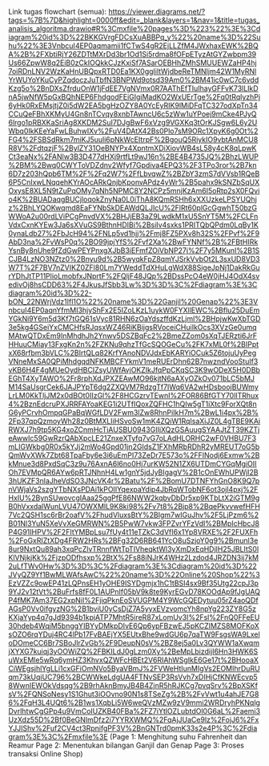 Link tugas flowchart (semua):
https://viewer.diagrams.net/?tags=%7B%7D&highlight=0000ff&edit=_blank&layers=1&nav=1&title=tugas_analisis_algoritma.drawio#R%3Cmxfile%20pages%3D%223%22%3E%3Cdiagram%20id%3D%22BKKGVrgFDCsXuABBPq_y%22%20name%3D%22Suhu%22%3E3VnbcuI4EP0aqmamii1fCTwS4gR2EjLLZfM4JWxhaxEWK%2BQA%2B%2FXbtiRjY26ZDTtMXrDd3br1Od1Si5rdma8fOFpETyzAtGYZwbpm39Us66ZpwW8q2EiB0zCkIOQkkCJzKxiSf7ASarOEBHhZMhSMUUEWZaHP4hj7oiRDnLNV2WzKaHnUBQpxRTD0Ea1KX0ggIiltWjdbeReTMNIjm42W1MyRNlYrWUYoYKuCyPZqdoczJuTbfN3BNPWd9otsd39Am0%2BM41ic0wC7c6vddKzg5o%2BnDXsZfrduOnW1jFdEE7VgNVmx0R7AAThEfTIuIhayGFFvK73lLIkDnA5jwNfW5pGxBQhNEP6FhdgodFEiGIgiMadKO2WxUErTge%2Fq0tRqlyzhPj6yHk0RxEMsjtjZ0i5dW2EA5bgHzOZY8A0YcEyRIK9lMiDFqTC327odXpTn34CCuQeFBhXKMyU4Gn8nTCvqy8xnbTAwncU6c5zWw1uYPoej9mCke4PJyQ6lrgo1pRBXKaSriAg8XKDM2SuI7DJgBwF6xVzg9VGXKq3tOrKJSgw6L6y2UWbq0IkKEeYaFwLBuhwIXv%2FuV4DAtX42Bs0Plo7sM9ORc1XpyK6g0Ot%2FG4%2FSBSdRkm7miKJ5uuli6pNkWcEItrpF%2BgouQ5RiykIO9vbtAnMCU8R8V%2FdtqzjF%2BylZY31OeBNYPx4XpntmXDiXiovWB4sL58y4cK8qLpwKCt3eaNx%2FANlw3B3D477dHXj9rtfLt9wJ16n%2BE4B4735JQ%2BhzLWUP%2BM%2Bwq0CWYToVDZdnv2Wfyf7Gpdiva4EPQ3%2F3TPo3ror%2B7kn6D7z203hQpb6TM%2F%2Fq2W7%2FfLbvqwZ%2BZbY3zmS7dVVsb1RQeB6P5CnIxwLNqqehKYrAOcARkQnjbKponvAPdz4yWr%2B5pahx9kSNZbSqUXOxysE8XL5N9tZuPqOMy7qNh5NPMC8Y2NCPz5mnjKzAm6I5oRtp2sX0FQvio4K%2BUADaqgBUCjloqokZnyNa0L0iThA8KQmRSHh6xXXUzkeLPSYUQhjz%2BhLYQOKwqmd8EaFYNbSkDEAWdQLJIcU%2FlRt60plGcGgwhT50bzGWWoA2u00rdLViPCgPnvdVX%2BHJjEB3aZ9LwdkM1xU5SnYT5M%2FCLFnVdxCxnKYEw3Ja6sXVuGS9BthnHDIBi%2BsiIv4sxks1PRITQbQPdm0LqBy1K0ynaLdb27%2FbJcH94%2FNLp5vd1hjj%2Fmj8FZ5PXv8h32S%2FPvf%2F9AbD3na%2FvWsP0q%2BO99jpjYfS%2Fvf2Xa%2BwFYNNf%2B%2FBtHIRkYsnBy8nUhe9fZdGwPEYPnxgXJbB3iEFmfZOiVbNP27j%2F7y5MKunI%2B1SCJB4LzNO3NZtz0%2Bnyu9d%2B5wyqkFpZ8qmYJSrkVvbOt2L3sxUD8VD3W7T%2F7BV7nZVIKZ0ZFl80Lm7YWeddTdXHuLgWdX88SigeJpNj1DakRkGurYDhJtTP11PlioLmobfxJNprtF%2FQljF48JQp%2BDssPcO4eW0jHJ4OdX4svedivOj8hsCDD63%2F4JkusJfSbb3Lw%3D%3D%3C%2Fdiagram%3E%3Cdiagram%20id%3D%22-bON_22NWrjVdz1Ifl1O%22%20name%3D%22Ganjil%20Genap%22%3E3VnbcuI4EP0aqnYfmMI3hjyShFx2E5IZoLKzL1uykW0FYXllEWC%2Bflu25DuEmYGkNi9Y6m5d3Kf7tGQ61sVyc81RHN6zOaYdszffdKzLjml%2BHpjwKwXbTGD3e5kg4GSeiYxCMCHfsRJqsxWZ46RiKBijgsRVoceiCHuiIkOcs3XVzGe0umqMAtwQTDxEm9InMhdhJh2Ynwv5DSZBqFc2%2BmeZZom0sXqTJERzti6JrFHHuuCMiay13FxgKn2n%2FZKNu9qhzTfGcSQOGeCu%2FK7xML0f%2BIPptxX68rfbm3bVLC%2BIrtQLq82KrfYAnoNDVJdxEbKARYiOCuk5Z6tojuUyPegVNneMxSA0QPiMhdgqdNFKMBCFYkmV1meRUErDhn62B7nwzndVooStuIf3vKB6H4F4gMUeOydHBCIZsyUWfAvjOKZIkJfqPpCKqSC3K9wODeX5H0DBbEGhT4XyTAWO%2Fr8rphXdJPXZEAwMO96kjtN6aAXyOZkOv071bLC5bMJM14SaUsgrCek6JAJPYpT6dg2ZXQVM7RdzgTf7IWq6VA2wHDsboojBUWmyLrLM0KkTljJM2x0dBOt0IIzGl%2F8HCGzrvTEwnI%2FOR86BfGTY70lITRhux4%2BznEdcruPXJRRFAYoaKEG1i2UTfIQoxZQFHC1hQIw5gT1iXtc9ForXQt8nG6yPCrvhOmpqGPaBqWGfLDV2Fwm3lZw8RhnPiIkH7m%2BwL1i4px%2B%2Fp37qpQzmoyWh28z0BtMXLIiHSvoSw1mK4ZQiW1RqIsaXiJZ0L4gTBE9KAiRWXJ7h9tp5KG4xoZCnmHcTiAUSBU0943GIIjXQzGSAuugSYAAJtZT39KZTjeAwwIc59GwRzrQAbXpcLE21ZnxeXTyfq7vG7oLAdHLORHC2wF0VHBU7F3mLIGWkbg0R0x5kYJj2mWo4Gpd01jn2GIdsZ1FXhMRbRDhR2yMREUT7oG5bQmWvXWk7Zbt68TpaFby6e3i6uEmPI73ZeDr7E573o%2FFINodj6Exmw%2BkMnue3d8PxdSqC3z9u76AxnA6l6no0Hj7urKW52N1ZX6UTDmCYGqMgiOIIOh7EVMpQR6AYw6pRTJNhnH4Lw1gnY5jdJyBIgagV%2B1cOnEWhUPWjl2B3hUKZF3nlaJheVdSO3JNcVK4r%2Batu%2F%2BomU7DTNFYhGnO8K9Q7pnVWjaVs2szgYTbNXsPDAi1kPOIIYqexpaYdip4JbRqWTobNF6ot3ojl4pxj%2FHxIU%2BynSUwovcgIAaa25ggPfE86NWW2kqbvDbDr5xp9KTbLtX2iGTM9gB0hVxxdalWunLVU47OWXMlL9K8ki98%2Fv7t8%2Bjp8%2BqePkvvwefHFH7Vc2QSH1sc6rBr2oafV%2FhudVluxsBtY%2BIgm7wIGuJhv%2F5LjPzm6%2B01Nl3YuN5XeVvXeGMRWN%2B5PwW7vkw3FPZvrYFzVdI%2BMpIcHbcJ8P4G91IHPV%2F2FItYMBpLsu7fUy4t11eTZkC3dVfI6x1Yp8VRXE%2F2FUXFh%2FoGxRIZtXDg4FRW2HRs%2BFg32D6RB641YcO8uSzjoY0g9%2Bmunl3e8ur9NxtQu89ah3xqPcZlvTRnnfWtTpTIVheqktWl3yXmDxEqHDjlH25JBLItS0lKlVNjkjKk%2FjzpODfhsxp%2BtX%2Fs88iNJrK4WHz2Lzdod4JRZDN3ij7kM2uLfTWv0Hw%3D%3D%3C%2Fdiagram%3E%3Cdiagram%20id%3D%22JVyQZ9Yf1BwMLWAfsAwC%22%20name%3D%22Online%20Shop%22%3EzVZZc9owEP41zLQPnsEH1yOHE9ISYDgmjx1hC1tBSI4sx9Bf35Utg22cpJ3p9YJ2v12tVt%2BuFrfs8fF0L1AUPnIf05bV9k8te9KyrEGvD78KOOdAp9fJgUAQP4fMK7Am37EG2xpNiI%2FjiqPknEoSVUGPM4Y9WcGQEDytuu05rZ4aoQDfAGsP0Vv0ifgyzNG%2B1bviU0yCsDjZ7A5yyxEVzvomcYh8npYg223ZY8G5zKXjaYyp4q7gJd9394b1kpjATP7MhtR5ireR87xLomUv3I%2Fsl%2FnQ0FFeEU30hdeb4WqjM5bnggYIBYyDMkpDIvE6Qp6ypFBzwEJ5pKCZIMZS8MOFKoXsOZO6rqYDuj4RC4lPb17FvBAEjYX5EUtxBhe9wdGU6p7qaTW9FsgsWA9LxeloDOmeCC6Br7SBoJlrZvGb%2F9DeupN0sV%2BZ8ej5a0Lv3QYWW1aXwqmjXYXG7kuiqj3yOOWiZQ%2FBKILdJ0gLzm0Xy%2BeMpLbizdijI6Hn3HWK6SuWxEMle5wRq6ymHZ3KhvxQZWFcHBEt2V6RIAhWSgIkE6Ge17t%2BHooaXCiWEgsjhlYgLLi1cxGFiOmNVo5ByaVBmJ%2FVWeHtIunMIgVs2EOMIhrDuRUqm73kUqiUC796%2BCWWkeLdgUA4FTNvSEP3RsVvh7xDIHjCfKNWEcvp58WwnIEWOkVdsqg%2B9rhAknBmyJB4B4ZjnR5hRJKCg7pvqSrv%2BpXSKfsV%2FQNSoNesy1S1Ghut3iOOvno90N1s8TSeZg%2B%2FvVwt1u4ahJE7G86%2FqH3L4UQt6%2B1ws1XqbLi5W6weQVzMZw9zV9mmi2WRDryhPKNqlgDvrlhtwCgGPp4u9VmCoIUZKB40FBa%2FZ7iYtlOZLubtdOl0G6aL%2Faemi3UzXdz55D%2Bf0BeGNImDfz2i7YYRXWMQ%2FqAjJUaCe9lz%2FojJ6%2FxYJJIShv%2Fuf2CV4ct3RpnifgPF3V%2BnGNTrd0pmK33s2e4P%3C%2Fdiagram%3E%3C%2Fmxfile%3E
(Page 1: Menghitung suhu Fahrenheit dan Reamur
Page 2: Menentukan bilangan Ganjil dan Genap
Page 3: Proses transaksi Online Shop)